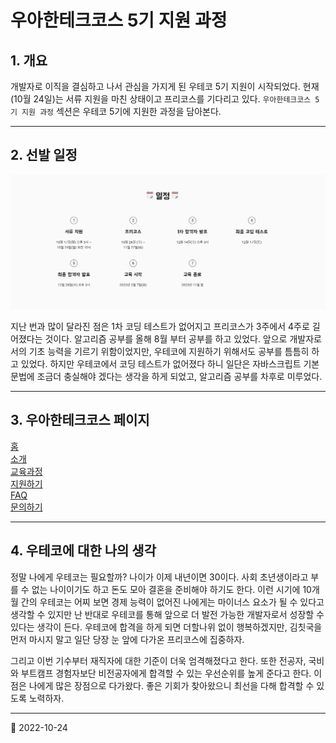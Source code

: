 # 우아한테크코스 5기 지원 과정

## 1. 개요

개발자로 이직을 결심하고 나서 관심을 가지게 된 우테코 5기 지원이 시작되었다. 현재(10월 24일)는 서류 지원을 마친 상태이고 프리코스를 기다리고 있다. `우아한테크코스 5기 지원 과정` 섹션은 우테코 5기에 지원한 과정을 담아본다.

---

## 2. 선발 일정

![선발 일정](/image/Diary/Woowaprecourse/%EC%8A%A4%ED%81%AC%EB%A6%B0%EC%83%B7%202022-10-24%20%EC%98%A4%ED%9B%84%206.39.19.png)

지난 번과 많이 달라진 점은 1차 코딩 테스트가 없어지고 프리코스가 3주에서 4주로 길어졌다는 것이다. 알고리즘 공부를 올해 8월 부터 공부를 하고 있었다. 앞으로 개발자로서의 기초 능력을 기르기 위함이었지만, 우테코에 지원하기 위해서도 공부를 틈틈히 하고 있었다. 하지만 우테코에서 코딩 테스트가 없어졌다 하니 일단은 자바스크립트 기본 문법에 조금더 충실해야 겠다는 생각을 하게 되었고, 알고리즘 공부를 차후로 미루었다.

---

## 3. 우아한테크코스 페이지

[홈](https://woowacourse.github.io/)  
[소개](https://woowacourse.github.io/about.html)  
[교육과정](https://woowacourse.github.io/curriculum.html)  
[지원하기](https://woowacourse.github.io/apply.html)  
[FAQ](https://woowacourse.github.io/faq.html)  
[문의하기](https://woowacourse.github.io/contact.html)

---

## 4. 우테코에 대한 나의 생각

정말 나에게 우테코는 필요할까? 나이가 이제 내년이면 30이다. 사회 초년생이라고 부를 수 없는 나이이기도 하고 돈도 모아 결혼을 준비해야 하기도 한다. 이런 시기에 10개월 간의 우테코는 어찌 보면 경제 능력이 없어진 나에게는 마이너스 요소가 될 수 있다고 생각할 수 있지만 난 반대로 우테코를 통해 앞으로 더 발전 가능한 개발자로서 성장할 수 있다는 생각이 든다. 우테코에 합격을 하게 되면 더할나위 없이 행복하겠지만, 김칫국을 먼저 마시지 말고 일단 당장 눈 앞에 다가온 프리코스에 집중하자.

그리고 이번 기수부터 재직자에 대한 기준이 더욱 엄격해졌다고 한다. 또한 전공자, 국비와 부트캠프 경험자보단 비전공자에게 합격할 수 있는 우선순위를 높게 준다고 한다. 이 점은 나에게 많은 장점으로 다가왔다. 좋은 기회가 찾아왔으니 최선을 다해 합격할 수 있도록 노력하자.

---

📅 2022-10-24
